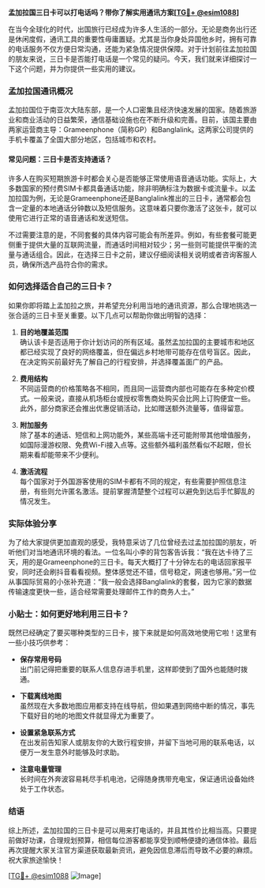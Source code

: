 **孟加拉国三日卡可以打电话吗？带你了解实用通讯方案[[TG💪+ @esim1088](https://t.me/s/esim1088)]**

在当今全球化的时代，出国旅行已经成为许多人生活的一部分。无论是商务出行还是休闲度假，通讯工具的重要性毋庸置疑。尤其是当你身处异国他乡时，拥有可靠的电话服务不仅方便日常沟通，还能为紧急情况提供保障。对于计划前往孟加拉国的朋友来说，三日卡是否能打电话是一个常见的疑问。今天，我们就来详细探讨一下这个问题，并为你提供一些实用的建议。

### 孟加拉国通讯概况

孟加拉国位于南亚次大陆东部，是一个人口密集且经济快速发展的国家。随着旅游业和商业活动的日益繁荣，通信基础设施也在不断升级和完善。目前，该国主要由两家运营商主导：Grameenphone（简称GP）和Banglalink。这两家公司提供的手机卡覆盖了全国大部分地区，包括城市和农村。

#### 常见问题：三日卡是否支持通话？

许多人在购买短期旅游卡时都会关心是否能够正常使用语音通话功能。实际上，大多数国家的预付费SIM卡都具备通话功能，除非明确标注为数据卡或流量卡。以孟加拉国为例，无论是Grameenphone还是Banglalink推出的三日卡，通常都会包含一定量的本地通话分钟数以及短信服务。这意味着只要你激活了这张卡，就可以使用它进行正常的语音通话和发送短信。

不过需要注意的是，不同套餐的具体内容可能会有所差异。例如，有些套餐可能更侧重于提供大量的互联网流量，而通话时间相对较少；另一些则可能提供平衡的流量与通话组合。因此，在选择三日卡之前，建议仔细阅读相关说明或者咨询客服人员，确保所选产品符合你的需求。

### 如何选择适合自己的三日卡？

如果你即将踏上孟加拉之旅，并希望充分利用当地的通讯资源，那么合理地挑选一张合适的三日卡至关重要。以下几点可以帮助你做出明智的选择：

1. **目的地覆盖范围**  
   确认该卡是否适用于你计划访问的所有区域。虽然孟加拉国的主要城市和地区都已经实现了良好的网络覆盖，但在偏远乡村地带可能存在信号盲区。因此，在决定购买前最好先了解自己的行程安排，并选择覆盖面广的产品。

2. **费用结构**  
   不同运营商的价格策略各不相同，而且同一运营商内部也可能存在多种定价模式。一般来说，直接从机场柜台或授权零售商处购买会比网上订购便宜一些。此外，部分商家还会推出优惠促销活动，比如赠送额外流量等，值得留意。

3. **附加服务**  
   除了基本的通话、短信和上网功能外，某些高端卡还可能附带其他增值服务，如国际漫游权限、免费Wi-Fi接入点等。这些额外福利虽然看似不起眼，但长期来看却能带来不少便利。

4. **激活流程**  
   每个国家对于外国游客使用的SIM卡都有不同的规定，有些需要护照信息注册，有些则允许匿名激活。提前掌握清楚整个过程可以避免到达后手忙脚乱的情况发生。

### 实际体验分享

为了给大家提供更加直观的感受，我特意采访了几位曾经去过孟加拉国的朋友，听听他们对当地通讯环境的看法。一位名叫小李的背包客告诉我：“我在达卡待了三天，用的是Grameenphone的三日卡。每天大概打了十分钟左右的电话回家报平安，同时还会刷抖音看看视频。整体感觉还不错，信号稳定，网速也够用。”另一位从事国际贸易的小张补充道：“我一般会选择Banglalink的套餐，因为它家的数据传输速度更快一些，适合经常需要处理邮件工作的商务人士。”

### 小贴士：如何更好地利用三日卡？

既然已经确定了要买哪种类型的三日卡，接下来就是如何高效地使用它啦！这里有一些小技巧供参考：

- **保存常用号码**  
  出门前记得把重要的联系人信息存进手机里，这样即使到了国外也能随时拨通。
  
- **下载离线地图**  
  虽然现在大多数地图应用都支持在线导航，但如果遇到网络中断的情况，事先下载好目的地的地图文件就显得尤为重要了。
  
- **设置紧急联系方式**  
  在出发前告知家人或朋友你的大致行程安排，并留下当地可用的联系电话，以便万一发生意外时能够及时求助。

- **注意电量管理**  
  长时间在外奔波容易耗尽手机电池，记得随身携带充电宝，保证通讯设备始终处于工作状态。

### 结语

综上所述，孟加拉国的三日卡是可以用来打电话的，并且其性价比相当高。只要提前做好功课，合理规划预算，相信每位游客都能享受到顺畅便捷的通信体验。最后再次提醒大家关注官方渠道获取最新资讯，避免因信息滞后而导致不必要的麻烦。祝大家旅途愉快！

[[TG💪+ @esim1088](https://t.me/s/esim1088) ![Image](https://i.postimg.cc/4NQfJmqS/Snipaste-2025-05-13-00-14-12.png)]